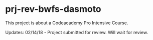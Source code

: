 # prj-rev-bwfs-dasmoto
This project is about a Codeacademy Pro Intensive Course.

Updates:
02/14/18 - Project submitted for review. Will wait for review.
